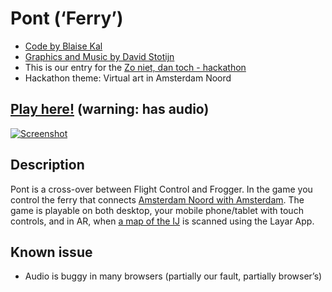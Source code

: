 # Pont (‘Ferry’)

 * [Code by Blaise Kal](https://github.com/blaise-io)
 * [Graphics and Music by David Stotijn](https://github.com/dstotijn)
 * This is our entry for the [Zo niet, dan toch - hackathon](http://zonietdanto.ch/)  
 * Hackathon theme: Virtual art in Amsterdam Noord

## [Play here!](http://blaise-io.github.io/pont/?map) (warning: has audio)


[![Screenshot](http://i.imgur.com/KABfJh8.png)](http://blaise-io.github.io/pont/?map)

## Description

Pont is a cross-over between Flight Control and Frogger. 
In the game you control the ferry that connects [Amsterdam Noord with Amsterdam](http://goo.gl/maps/01P5p).
The game is playable on both desktop, your mobile phone/tablet with touch controls, and in AR, when 
[a map of the IJ](http://images.layar.com/panels/referenceimage/img37ee2091-c0cd-4e94-a96f-0d2351c12e75.jpeg) 
is scanned using the Layar App.

## Known issue

 * Audio is buggy in many browsers (partially our fault, partially browser’s)
